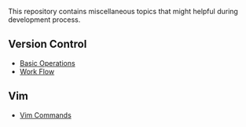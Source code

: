 This repository contains miscellaneous topics that might helpful during development process.
## Version Control
* [Basic Operations](./version-control/basic_operations.md)
* [Work Flow](./version-control/work_flow.md)

## Vim
* [Vim Commands](./vim/commands.md)
